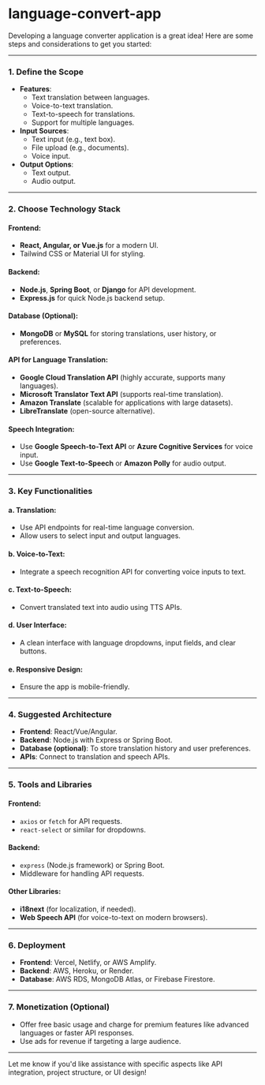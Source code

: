 # language-convert-app
Developing a language converter application is a great idea! Here are some steps and considerations to get you started:

---

### **1. Define the Scope**
- **Features**:
  - Text translation between languages.
  - Voice-to-text translation.
  - Text-to-speech for translations.
  - Support for multiple languages.
- **Input Sources**:
  - Text input (e.g., text box).
  - File upload (e.g., documents).
  - Voice input.
- **Output Options**:
  - Text output.
  - Audio output.

---

### **2. Choose Technology Stack**
#### **Frontend:**
- **React, Angular, or Vue.js** for a modern UI.
- Tailwind CSS or Material UI for styling.

#### **Backend:**
- **Node.js**, **Spring Boot**, or **Django** for API development.
- **Express.js** for quick Node.js backend setup.

#### **Database (Optional):**
- **MongoDB** or **MySQL** for storing translations, user history, or preferences.

#### **API for Language Translation:**
- **Google Cloud Translation API** (highly accurate, supports many languages).
- **Microsoft Translator Text API** (supports real-time translation).
- **Amazon Translate** (scalable for applications with large datasets).
- **LibreTranslate** (open-source alternative).

#### **Speech Integration:**
- Use **Google Speech-to-Text API** or **Azure Cognitive Services** for voice input.
- Use **Google Text-to-Speech** or **Amazon Polly** for audio output.

---

### **3. Key Functionalities**
#### a. **Translation:**
- Use API endpoints for real-time language conversion.
- Allow users to select input and output languages.
  
#### b. **Voice-to-Text:**
- Integrate a speech recognition API for converting voice inputs to text.

#### c. **Text-to-Speech:**
- Convert translated text into audio using TTS APIs.

#### d. **User Interface:**
- A clean interface with language dropdowns, input fields, and clear buttons.

#### e. **Responsive Design:**
- Ensure the app is mobile-friendly.

---

### **4. Suggested Architecture**
- **Frontend**: React/Vue/Angular.
- **Backend**: Node.js with Express or Spring Boot.
- **Database (optional)**: To store translation history and user preferences.
- **APIs**: Connect to translation and speech APIs.

---

### **5. Tools and Libraries**
#### **Frontend:**
- `axios` or `fetch` for API requests.
- `react-select` or similar for dropdowns.

#### **Backend:**
- `express` (Node.js framework) or Spring Boot.
- Middleware for handling API requests.

#### **Other Libraries:**
- **i18next** (for localization, if needed).
- **Web Speech API** (for voice-to-text on modern browsers).

---

### **6. Deployment**
- **Frontend**: Vercel, Netlify, or AWS Amplify.
- **Backend**: AWS, Heroku, or Render.
- **Database**: AWS RDS, MongoDB Atlas, or Firebase Firestore.

---

### **7. Monetization (Optional)**
- Offer free basic usage and charge for premium features like advanced languages or faster API responses.
- Use ads for revenue if targeting a large audience.

---

Let me know if you'd like assistance with specific aspects like API integration, project structure, or UI design!
